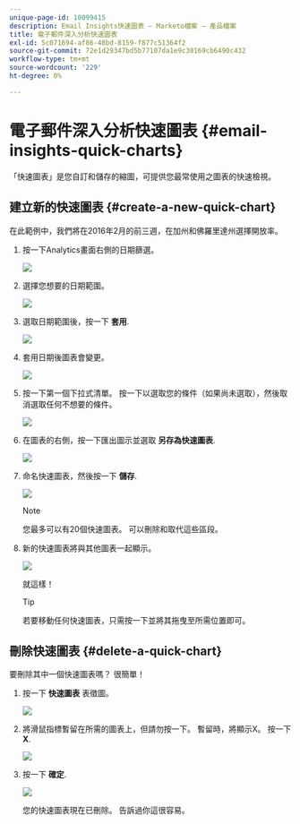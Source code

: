 ```yaml
---
unique-page-id: 10099415
description: Email Insights快速圖表 — Marketo檔案 — 產品檔案
title: 電子郵件深入分析快速圖表
exl-id: 5c071694-af86-48bd-8159-f877c51364f2
source-git-commit: 72e1d29347bd5b77107da1e9c30169cb6490c432
workflow-type: tm+mt
source-wordcount: '229'
ht-degree: 0%

---
```


# 電子郵件深入分析快速圖表 {#email-insights-quick-charts}

「快速圖表」是您自訂和儲存的縮圖，可提供您最常使用之圖表的快速檢視。

## 建立新的快速圖表 {#create-a-new-quick-chart}

在此範例中，我們將在2016年2月的前三週，在加州和佛羅里達州選擇開放率。

1. 按一下Analytics畫面右側的日期篩選。

   ![](assets/one-1.png)

1. 選擇您想要的日期範圍。

   ![](assets/two-2.png)

1. 選取日期範圍後，按一下 **套用**.

   ![](assets/three-2.png)

1. 套用日期後圖表會變更。

   ![](assets/four.png)

1. 按一下第一個下拉式清單。 按一下以選取您的條件（如果尚未選取），然後取消選取任何不想要的條件。

   ![](assets/5.png)

1. 在圖表的右側，按一下匯出圖示並選取 **另存為快速圖表**.

   ![](assets/six.png)

1. 命名快速圖表，然後按一下 **儲存**.

   ![](assets/seven.png)

   >[!NOTE]
   >
   >您最多可以有20個快速圖表。 可以刪除和取代這些區段。

1. 新的快速圖表將與其他圖表一起顯示。

   ![](assets/8.png)

   就這樣！

   >[!TIP]
   >
   >若要移動任何快速圖表，只需按一下並將其拖曳至所需位置即可。

## 刪除快速圖表 {#delete-a-quick-chart}

要刪除其中一個快速圖表嗎？ 很簡單！

1. 按一下 **快速圖表** 表徵圖。

   ![](assets/nine.png)

1. 將滑鼠指標暫留在所需的圖表上，但請勿按一下。 暫留時，將顯示X。 按一下 **X**.

   ![](assets/ten.png)

1. 按一下 **確定**.

   ![](assets/eleven.png)

   您的快速圖表現在已刪除。 告訴過你這很容易。
